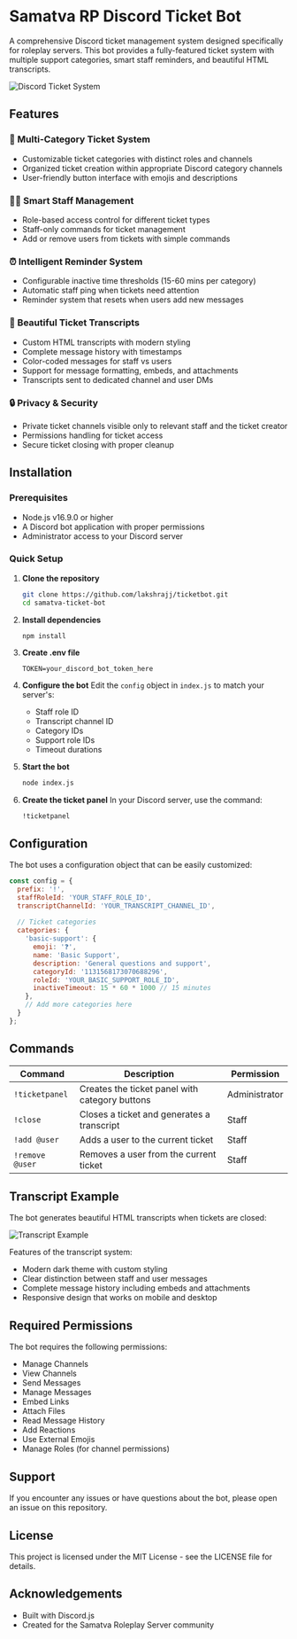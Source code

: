 # Samatva RP Discord Ticket Bot

A comprehensive Discord ticket management system designed specifically for roleplay servers. This bot provides a fully-featured ticket system with multiple support categories, smart staff reminders, and beautiful HTML transcripts.

![Discord Ticket System](https://i.imgur.com/placeholder.png)

## Features

### 🎫 Multi-Category Ticket System
- Customizable ticket categories with distinct roles and channels
- Organized ticket creation within appropriate Discord category channels
- User-friendly button interface with emojis and descriptions

### 👮‍♂️ Smart Staff Management
- Role-based access control for different ticket types
- Staff-only commands for ticket management
- Add or remove users from tickets with simple commands

### ⏰ Intelligent Reminder System
- Configurable inactive time thresholds (15-60 mins per category)
- Automatic staff ping when tickets need attention
- Reminder system that resets when users add new messages

### 📝 Beautiful Ticket Transcripts
- Custom HTML transcripts with modern styling
- Complete message history with timestamps
- Color-coded messages for staff vs users
- Support for message formatting, embeds, and attachments
- Transcripts sent to dedicated channel and user DMs

### 🔒 Privacy & Security
- Private ticket channels visible only to relevant staff and the ticket creator
- Permissions handling for ticket access
- Secure ticket closing with proper cleanup

## Installation

### Prerequisites
- Node.js v16.9.0 or higher
- A Discord bot application with proper permissions
- Administrator access to your Discord server

### Quick Setup

1. **Clone the repository**
   ```bash
   git clone https://github.com/lakshrajj/ticketbot.git
   cd samatva-ticket-bot
   ```

2. **Install dependencies**
   ```bash
   npm install
   ```

3. **Create .env file**
   ```
   TOKEN=your_discord_bot_token_here
   ```

4. **Configure the bot**
   Edit the `config` object in `index.js` to match your server's:
   - Staff role ID
   - Transcript channel ID
   - Category IDs
   - Support role IDs
   - Timeout durations

5. **Start the bot**
   ```bash
   node index.js
   ```

6. **Create the ticket panel**
   In your Discord server, use the command:
   ```
   !ticketpanel
   ```

## Configuration

The bot uses a configuration object that can be easily customized:

```js
const config = {
  prefix: '!',
  staffRoleId: 'YOUR_STAFF_ROLE_ID',
  transcriptChannelId: 'YOUR_TRANSCRIPT_CHANNEL_ID',
  
  // Ticket categories
  categories: {
    'basic-support': {
      emoji: '❓',
      name: 'Basic Support',
      description: 'General questions and support',
      categoryId: '1131568173070688296',
      roleId: 'YOUR_BASIC_SUPPORT_ROLE_ID',
      inactiveTimeout: 15 * 60 * 1000 // 15 minutes
    },
    // Add more categories here
  }
};
```

## Commands

| Command | Description | Permission |
|---------|-------------|------------|
| `!ticketpanel` | Creates the ticket panel with category buttons | Administrator |
| `!close` | Closes a ticket and generates a transcript | Staff |
| `!add @user` | Adds a user to the current ticket | Staff |
| `!remove @user` | Removes a user from the current ticket | Staff |

## Transcript Example

The bot generates beautiful HTML transcripts when tickets are closed:

![Transcript Example](https://i.imgur.com/placeholder2.png)

Features of the transcript system:
- Modern dark theme with custom styling
- Clear distinction between staff and user messages
- Complete message history including embeds and attachments
- Responsive design that works on mobile and desktop

## Required Permissions

The bot requires the following permissions:
- Manage Channels
- View Channels
- Send Messages
- Manage Messages
- Embed Links
- Attach Files
- Read Message History
- Add Reactions
- Use External Emojis
- Manage Roles (for channel permissions)

## Support

If you encounter any issues or have questions about the bot, please open an issue on this repository.

## License

This project is licensed under the MIT License - see the LICENSE file for details.

## Acknowledgements

- Built with Discord.js
- Created for the Samatva Roleplay Server community
